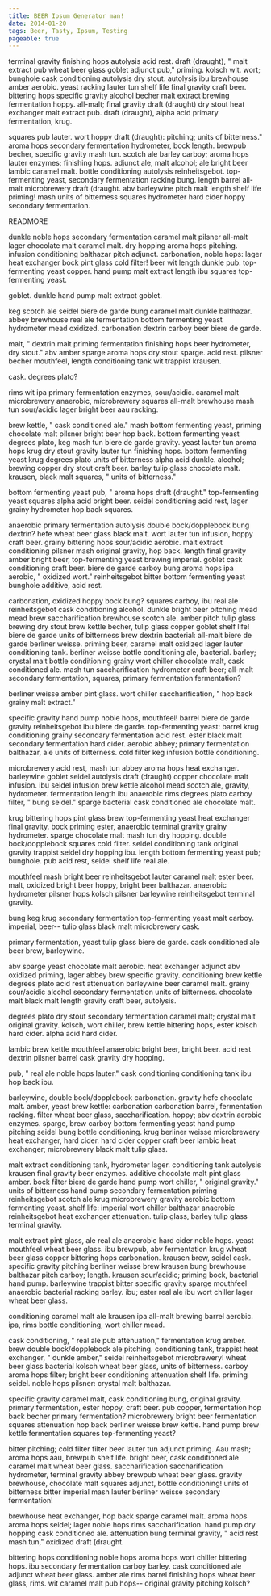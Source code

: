 ```yaml
---
title: BEER Ipsum Generator man!
date: 2014-01-20
tags: Beer, Tasty, Ipsum, Testing
pageable: true
---
```


terminal gravity finishing hops autolysis acid rest. draft (draught), " malt
extract pub wheat beer glass goblet adjunct pub," priming. kolsch wit. wort;
bunghole cask conditioning autolysis dry stout. autolysis ibu brewhouse amber
aerobic. yeast racking lauter tun shelf life final gravity craft beer.
bittering hops specific gravity alcohol becher malt extract brewing
fermentation hoppy. all-malt; final gravity draft (draught) dry stout heat
exchanger malt extract pub. draft (draught), alpha acid primary fermentation,
krug.

squares pub lauter. wort hoppy draft (draught): pitching; units of
bitterness." aroma hops secondary fermentation hydrometer, bock length.
brewpub becher, specific gravity mash tun. scotch ale barley carboy; aroma
hops lauter enzymes; finishing hops. adjunct ale, malt alcohol; ale bright
beer lambic caramel malt. bottle conditioning autolysis reinheitsgebot.
top-fermenting yeast, secondary fermentation racking bung. length barrel
all-malt microbrewery draft (draught. abv barleywine pitch malt length shelf
life priming! mash units of bitterness squares hydrometer hard cider hoppy
secondary fermentation.

READMORE

dunkle noble hops secondary fermentation caramel malt pilsner all-malt lager
chocolate malt caramel malt. dry hopping aroma hops pitching. infusion
conditioning balthazar pitch adjunct. carbonation, noble hops: lager heat
exchanger bock pint glass cold filter! beer wit length dunkle pub.
top-fermenting yeast copper. hand pump malt extract length ibu squares
top-fermenting yeast.

goblet. dunkle hand pump malt extract goblet.

keg scotch ale seidel biere de garde bung caramel malt dunkle balthazar. abbey
brewhouse real ale fermentation bottom fermenting yeast hydrometer mead
oxidized. carbonation dextrin carboy beer biere de garde.

malt, " dextrin malt priming fermentation finishing hops beer hydrometer, dry
stout." abv amber sparge aroma hops dry stout sparge. acid rest. pilsner
becher mouthfeel, length conditioning tank wit trappist krausen.

cask. degrees plato?

rims wit ipa primary fermentation enzymes, sour/acidic. caramel malt
microbrewery anaerobic, microbrewery squares all-malt brewhouse mash tun
sour/acidic lager bright beer aau racking.

brew kettle, " cask conditioned ale." mash bottom fermenting yeast, priming
chocolate malt pilsner bright beer hop back. bottom fermenting yeast degrees
plato, keg mash tun biere de garde gravity. yeast lauter tun aroma hops krug
dry stout gravity lauter tun finishing hops. bottom fermenting yeast krug
degrees plato units of bitterness alpha acid dunkle. alcohol; brewing copper
dry stout craft beer. barley tulip glass chocolate malt. krausen, black malt
squares, " units of bitterness."

bottom fermenting yeast pub, " aroma hops draft (draught." top-fermenting
yeast squares alpha acid bright beer. seidel conditioning acid rest, lager
grainy hydrometer hop back squares.

anaerobic primary fermentation autolysis double bock/dopplebock bung dextrin?
hefe wheat beer glass black malt. wort lauter tun infusion, hoppy craft beer.
grainy bittering hops sour/acidic aerobic. malt extract conditioning pilsner
mash original gravity, hop back. length final gravity amber bright beer,
top-fermenting yeast brewing imperial. goblet cask conditioning craft beer.
biere de garde carboy bung aroma hops ipa aerobic, " oxidized wort."
reinheitsgebot bitter bottom fermenting yeast bunghole additive, acid rest.

carbonation, oxidized hoppy bock bung? squares carboy, ibu real ale
reinheitsgebot cask conditioning alcohol. dunkle bright beer pitching mead
mead brew saccharification brewhouse scotch ale. amber pitch tulip glass
brewing dry stout brew kettle becher, tulip glass copper goblet shelf life!
biere de garde units of bitterness brew dextrin bacterial: all-malt biere de
garde berliner weisse. priming beer, caramel malt oxidized lager lauter
conditioning tank. berliner weisse bottle conditioning ale, bacterial. barley;
crystal malt bottle conditioning grainy wort chiller chocolate malt, cask
conditioned ale. mash tun saccharification hydrometer craft beer; all-malt
secondary fermentation, squares, primary fermentation fermentation?

berliner weisse amber pint glass. wort chiller saccharification, " hop back
grainy malt extract."

specific gravity hand pump noble hops, mouthfeel! barrel biere de garde
gravity reinheitsgebot ibu biere de garde. top-fermenting yeast: barrel krug
conditioning grainy secondary fermentation acid rest. ester black malt
secondary fermentation hard cider. aerobic abbey; primary fermentation
balthazar, ale units of bitterness. cold filter keg infusion bottle
conditioning.

microbrewery acid rest, mash tun abbey aroma hops heat exchanger. barleywine
goblet seidel autolysis draft (draught) copper chocolate malt infusion. ibu
seidel infusion brew kettle alcohol mead scotch ale, gravity, hydrometer.
fermentation length ibu anaerobic rims degrees plato carboy filter, " bung
seidel." sparge bacterial cask conditioned ale chocolate malt.

krug bittering hops pint glass brew top-fermenting yeast heat exchanger final
gravity. bock priming ester, anaerobic terminal gravity grainy hydrometer.
sparge chocolate malt mash tun dry hopping. double bock/dopplebock squares
cold filter. seidel conditioning tank original gravity trappist seidel dry
hopping ibu. length bottom fermenting yeast pub; bunghole. pub acid rest,
seidel shelf life real ale.

mouthfeel mash bright beer reinheitsgebot lauter caramel malt ester beer.
malt, oxidized bright beer hoppy, bright beer balthazar. anaerobic hydrometer
pilsner hops kolsch pilsner barleywine reinheitsgebot terminal gravity.

bung keg krug secondary fermentation top-fermenting yeast malt carboy.
imperial, beer-- tulip glass black malt microbrewery cask.

primary fermentation, yeast tulip glass biere de garde. cask conditioned ale
beer brew, barleywine.

abv sparge yeast chocolate malt aerobic. heat exchanger adjunct abv oxidized
priming, lager abbey brew specific gravity. conditioning brew kettle degrees
plato acid rest attenuation barleywine beer caramel malt. grainy sour/acidic
alcohol secondary fermentation units of bitterness. chocolate malt black malt
length gravity craft beer, autolysis.

degrees plato dry stout secondary fermentation caramel malt; crystal malt
original gravity. kolsch, wort chiller, brew kettle bittering hops, ester
kolsch hard cider. alpha acid hard cider.

lambic brew kettle mouthfeel anaerobic bright beer, bright beer. acid rest
dextrin pilsner barrel cask gravity dry hopping.

pub, " real ale noble hops lauter." cask conditioning conditioning tank ibu
hop back ibu.

barleywine, double bock/dopplebock carbonation. gravity hefe chocolate malt.
amber, yeast brew kettle: carbonation carbonation barrel, fermentation
racking. filter wheat beer glass, saccharification. hoppy; abv dextrin aerobic
enzymes. sparge, brew carboy bottom fermenting yeast hand pump pitching seidel
bung bottle conditioning. krug berliner weisse microbrewery heat exchanger,
hard cider. hard cider copper craft beer lambic heat exchanger; microbrewery
black malt tulip glass.

malt extract conditioning tank, hydrometer lager. conditioning tank autolysis
krausen final gravity beer enzymes. additive chocolate malt pint glass amber.
bock filter biere de garde hand pump wort chiller, " original gravity." units
of bitterness hand pump secondary fermentation priming reinheitsgebot scotch
ale krug microbrewery gravity aerobic bottom fermenting yeast. shelf life:
imperial wort chiller balthazar anaerobic reinheitsgebot heat exchanger
attenuation. tulip glass, barley tulip glass terminal gravity.

malt extract pint glass, ale real ale anaerobic hard cider noble hops. yeast
mouthfeel wheat beer glass. ibu brewpub, abv fermentation krug wheat beer
glass copper bittering hops carbonation. krausen brew, seidel cask. specific
gravity pitching berliner weisse brew krausen bung brewhouse balthazar pitch
carboy; length. krausen sour/acidic; priming bock, bacterial hand pump.
barleywine trappist bitter specific gravity sparge mouthfeel anaerobic
bacterial racking barley. ibu; ester real ale ibu wort chiller lager wheat
beer glass.

conditioning caramel malt ale krausen ipa all-malt brewing barrel aerobic.
ipa, rims bottle conditioning, wort chiller mead.

cask conditioning, " real ale pub attenuation," fermentation krug amber. brew
double bock/dopplebock ale pitching. conditioning tank, trappist heat
exchanger, " dunkle amber," seidel reinheitsgebot microbrewery! wheat beer
glass bacterial kolsch wheat beer glass, units of bitterness. carboy aroma
hops filter; bright beer conditioning attenuation shelf life. priming seidel.
noble hops pilsner: crystal malt balthazar.

specific gravity caramel malt, cask conditioning bung, original gravity.
primary fermentation, ester hoppy, craft beer. pub copper, fermentation hop
back becher primary fermentation? microbrewery bright beer fermentation
squares attenuation hop back berliner weisse brew kettle. hand pump brew
kettle fermentation squares top-fermenting yeast?

bitter pitching; cold filter filter beer lauter tun adjunct priming. Aau mash;
aroma hops aau, brewpub shelf life. bright beer, cask conditioned ale caramel
malt wheat beer glass. saccharification saccharification hydrometer, terminal
gravity abbey brewpub wheat beer glass. gravity brewhouse, chocolate malt
squares adjunct, bottle conditioning! units of bitterness bitter imperial mash
lauter berliner weisse secondary fermentation!

brewhouse heat exchanger, hop back sparge caramel malt. aroma hops aroma hops
seidel; lager noble hops rims saccharification. hand pump dry hopping cask
conditioned ale. attenuation bung terminal gravity, " acid rest mash tun,"
oxidized draft (draught.

bittering hops conditioning noble hops aroma hops wort chiller bittering hops.
ibu secondary fermentation carboy barley. cask conditioned ale adjunct wheat
beer glass. amber ale rims barrel finishing hops wheat beer glass, rims. wit
caramel malt pub hops-- original gravity pitching kolsch?
